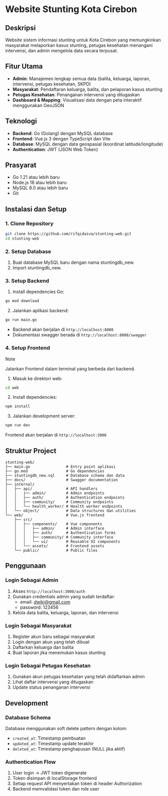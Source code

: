 # Website Stunting Kota Cirebon

## Deskripsi

Website sistem informasi stunting untuk Kota Cirebon yang memungkinkan masyarakat melaporkan kasus stunting, petugas kesehatan menangani intervensi, dan admin mengelola data secara terpusat.

## Fitur Utama

- **Admin**: Manajemen lengkap semua data (balita, keluarga, laporan, intervensi, petugas kesehatan, SKPD)
- **Masyarakat**: Pendaftaran keluarga, balita, dan pelaporan kasus stunting
- **Petugas Kesehatan**: Penanganan intervensi yang ditugaskan
- **Dashboard & Mapping**: Visualisasi data dengan peta interaktif menggunakan GeoJSON

## Teknologi

- **Backend**: Go (Golang) dengan MySQL database
- **Frontend**: Vue.js 3 dengan TypeScript dan Vite
- **Database**: MySQL dengan data geospasial (koordinat latitude/longitude)
- **Authentication**: JWT (JSON Web Token)

## Prasyarat

- Go 1.21 atau lebih baru
- Node.js 18 atau lebih baru
- MySQL 8.0 atau lebih baru
- Git

## Instalasi dan Setup

### 1. Clone Repository

```bash
git clone https://github.com/rifqidaiva/stunting-web.git
cd stunting-web
```

### 2. Setup Database

1. Buat database MySQL baru dengan nama stuntingdb_new.
2. Import stuntingdb_new.

### 3. Setup Backend

1. Install dependencies Go:

```bash
go mod download
```

2. Jalankan aplikasi backend:

```bash
go run main.go
```

- Backend akan berjalan di `http://localhost:8080`
- Dokumentasi swagger berada di `http://localhost:8080/swagger`

### 4. Setup Frontend

> [!NOTE]
> Jalankan Frontend dalam terminal yang berbeda dari backend.

1. Masuk ke direktori web:

```bash
cd web
```

2. Install dependencies:

```bash
npm install
```

3. Jalankan development server:

```bash
npm run dev
```

Frontend akan berjalan di `http://localhost:3000`

## Struktur Project

```
stunting-web/
├── main.go                # Entry point aplikasi
├── go.mod                 # Go dependencies
├── stuntingdb_new.sql     # Database schema dan data
├── docs/                  # Swagger documentation
├── internal/
│   ├── api/               # API handlers
│   │   ├── admin/         # Admin endpoints
│   │   ├── auth/          # Authentication endpoints
│   │   ├── community/     # Community endpoints
│   │   └── health_worker/ # Health worker endpoints
│   └── object/            # Data structures dan utilities
└── web/                   # Vue.js frontend
    ├── src/
    │   ├── components/    # Vue components
    │   │   ├── admin/     # Admin interface
    │   │   ├── auth/      # Authentication forms
    │   │   ├── community/ # Community interface
    │   │   └── ui/        # Reusable UI components
    │   └── assets/        # Frontend assets
    └── public/            # Public files
```

## Penggunaan

### Login Sebagai Admin

1. Akses `http://localhost:3000/auth`
2. Gunakan credentials admin yang sudah terdaftar:
   - email: dwiki@gmail.com
   - password: 123456
3. Kelola data balita, keluarga, laporan, dan intervensi

### Login Sebagai Masyarakat

1. Register akun baru sebagai masyarakat
2. Login dengan akun yang telah dibuat
3. Daftarkan keluarga dan balita
4. Buat laporan jika menemukan kasus stunting

### Login Sebagai Petugas Kesehatan

1. Gunakan akun petugas kesehatan yang telah didaftarkan admin
2. Lihat daftar intervensi yang ditugaskan
3. Update status penanganan intervensi

## Development

### Database Schema

Database menggunakan soft delete pattern dengan kolom:

- `created_at`: Timestamp pembuatan
- `updated_at`: Timestamp update terakhir
- `deleted_at`: Timestamp penghapusan (NULL jika aktif)

### Authentication Flow

1. User login → JWT token digenerate
2. Token disimpan di localStorage frontend
3. Setiap request API menyertakan token di header Authorization
4. Backend memvalidasi token dan role user
